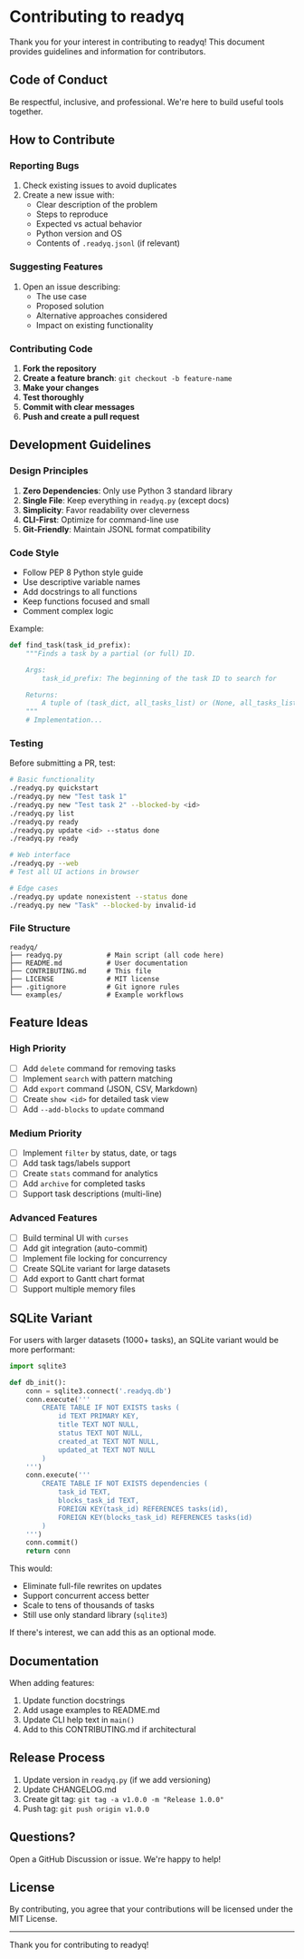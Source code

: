 # Contributing to readyq

Thank you for your interest in contributing to readyq! This document provides guidelines and information for contributors.

## Code of Conduct

Be respectful, inclusive, and professional. We're here to build useful tools together.

## How to Contribute

### Reporting Bugs

1. Check existing issues to avoid duplicates
2. Create a new issue with:
   - Clear description of the problem
   - Steps to reproduce
   - Expected vs actual behavior
   - Python version and OS
   - Contents of `.readyq.jsonl` (if relevant)

### Suggesting Features

1. Open an issue describing:
   - The use case
   - Proposed solution
   - Alternative approaches considered
   - Impact on existing functionality

### Contributing Code

1. **Fork the repository**
2. **Create a feature branch**: `git checkout -b feature-name`
3. **Make your changes**
4. **Test thoroughly**
5. **Commit with clear messages**
6. **Push and create a pull request**

## Development Guidelines

### Design Principles

1. **Zero Dependencies**: Only use Python 3 standard library
2. **Single File**: Keep everything in `readyq.py` (except docs)
3. **Simplicity**: Favor readability over cleverness
4. **CLI-First**: Optimize for command-line use
5. **Git-Friendly**: Maintain JSONL format compatibility

### Code Style

- Follow PEP 8 Python style guide
- Use descriptive variable names
- Add docstrings to all functions
- Keep functions focused and small
- Comment complex logic

Example:
```python
def find_task(task_id_prefix):
    """Finds a task by a partial (or full) ID.

    Args:
        task_id_prefix: The beginning of the task ID to search for

    Returns:
        A tuple of (task_dict, all_tasks_list) or (None, all_tasks_list)
    """
    # Implementation...
```

### Testing

Before submitting a PR, test:

```bash
# Basic functionality
./readyq.py quickstart
./readyq.py new "Test task 1"
./readyq.py new "Test task 2" --blocked-by <id>
./readyq.py list
./readyq.py ready
./readyq.py update <id> --status done
./readyq.py ready

# Web interface
./readyq.py --web
# Test all UI actions in browser

# Edge cases
./readyq.py update nonexistent --status done
./readyq.py new "Task" --blocked-by invalid-id
```

### File Structure

```
readyq/
├── readyq.py           # Main script (all code here)
├── README.md           # User documentation
├── CONTRIBUTING.md     # This file
├── LICENSE             # MIT license
├── .gitignore          # Git ignore rules
└── examples/           # Example workflows
```

## Feature Ideas

### High Priority

- [ ] Add `delete` command for removing tasks
- [ ] Implement `search` with pattern matching
- [ ] Add `export` command (JSON, CSV, Markdown)
- [ ] Create `show <id>` for detailed task view
- [ ] Add `--add-blocks` to `update` command

### Medium Priority

- [ ] Implement `filter` by status, date, or tags
- [ ] Add task tags/labels support
- [ ] Create `stats` command for analytics
- [ ] Add `archive` for completed tasks
- [ ] Support task descriptions (multi-line)

### Advanced Features

- [ ] Build terminal UI with `curses`
- [ ] Add git integration (auto-commit)
- [ ] Implement file locking for concurrency
- [ ] Create SQLite variant for large datasets
- [ ] Add export to Gantt chart format
- [ ] Support multiple memory files

## SQLite Variant

For users with larger datasets (1000+ tasks), an SQLite variant would be more performant:

```python
import sqlite3

def db_init():
    conn = sqlite3.connect('.readyq.db')
    conn.execute('''
        CREATE TABLE IF NOT EXISTS tasks (
            id TEXT PRIMARY KEY,
            title TEXT NOT NULL,
            status TEXT NOT NULL,
            created_at TEXT NOT NULL,
            updated_at TEXT NOT NULL
        )
    ''')
    conn.execute('''
        CREATE TABLE IF NOT EXISTS dependencies (
            task_id TEXT,
            blocks_task_id TEXT,
            FOREIGN KEY(task_id) REFERENCES tasks(id),
            FOREIGN KEY(blocks_task_id) REFERENCES tasks(id)
        )
    ''')
    conn.commit()
    return conn
```

This would:
- Eliminate full-file rewrites on updates
- Support concurrent access better
- Scale to tens of thousands of tasks
- Still use only standard library (`sqlite3`)

If there's interest, we can add this as an optional mode.

## Documentation

When adding features:

1. Update function docstrings
2. Add usage examples to README.md
3. Update CLI help text in `main()`
4. Add to this CONTRIBUTING.md if architectural

## Release Process

1. Update version in `readyq.py` (if we add versioning)
2. Update CHANGELOG.md
3. Create git tag: `git tag -a v1.0.0 -m "Release 1.0.0"`
4. Push tag: `git push origin v1.0.0`

## Questions?

Open a GitHub Discussion or issue. We're happy to help!

## License

By contributing, you agree that your contributions will be licensed under the MIT License.

---

Thank you for contributing to readyq!
